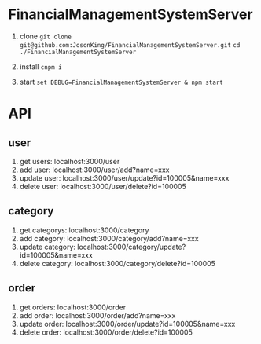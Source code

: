# FinancialManagementSystemServer

1. clone
`git clone git@github.com:JosonKing/FinancialManagementSystemServer.git`
`cd ./FinancialManagementSystemServer`

2. install
`cnpm i`

3. start
`set DEBUG=FinancialManagementSystemServer & npm start`

# API
## user
1. get users: localhost:3000/user
2. add user: localhost:3000/user/add?name=xxx
3. update user: localhost:3000/user/update?id=100005&name=xxx
4. delete user: localhost:3000/user/delete?id=100005

## category
1. get categorys: localhost:3000/category
2. add category: localhost:3000/category/add?name=xxx
3. update category: localhost:3000/category/update?id=100005&name=xxx
4. delete category: localhost:3000/category/delete?id=100005

## order
1. get orders: localhost:3000/order
2. add order: localhost:3000/order/add?name=xxx
3. update order: localhost:3000/order/update?id=100005&name=xxx
4. delete order: localhost:3000/order/delete?id=100005
